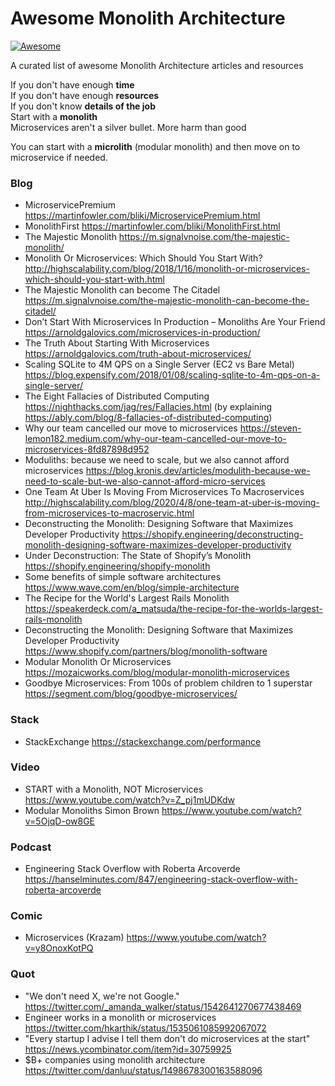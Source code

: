 # Awesome Monolith Architecture
[![Awesome](https://awesome.re/badge-flat2.svg)](https://awesome.re)

A curated list of awesome Monolith Architecture articles and resources

If you don't have enough **time**  
If you don't have enough **resources**  
If you don't know **details of the job**  
Start with a **monolith**  
Microservices aren't a silver bullet. More harm than good  

You can start with a **microlith** (modular monolith) and then move on to microservice if needed.  

### Blog
- MicroservicePremium https://martinfowler.com/bliki/MicroservicePremium.html
- MonolithFirst https://martinfowler.com/bliki/MonolithFirst.html
- The Majestic Monolith https://m.signalvnoise.com/the-majestic-monolith/
- Monolith Or Microservices: Which Should You Start With? http://highscalability.com/blog/2018/1/16/monolith-or-microservices-which-should-you-start-with.html
- The Majestic Monolith can become The Citadel https://m.signalvnoise.com/the-majestic-monolith-can-become-the-citadel/
- Don’t Start With Microservices In Production – Monoliths Are Your Friend https://arnoldgalovics.com/microservices-in-production/
- The Truth About Starting With Microservices https://arnoldgalovics.com/truth-about-microservices/
- Scaling SQLite to 4M QPS on a Single Server (EC2 vs Bare Metal) https://blog.expensify.com/2018/01/08/scaling-sqlite-to-4m-qps-on-a-single-server/
- The Eight Fallacies of Distributed Computing https://nighthacks.com/jag/res/Fallacies.html (by explaining https://ably.com/blog/8-fallacies-of-distributed-computing)
- Why our team cancelled our move to microservices https://steven-lemon182.medium.com/why-our-team-cancelled-our-move-to-microservices-8fd87898d952
- Moduliths: because we need to scale, but we also cannot afford microservices https://blog.kronis.dev/articles/modulith-because-we-need-to-scale-but-we-also-cannot-afford-micro-services
- One Team At Uber Is Moving From Microservices To Macroservices http://highscalability.com/blog/2020/4/8/one-team-at-uber-is-moving-from-microservices-to-macroservic.html
- Deconstructing the Monolith: Designing Software that Maximizes Developer Productivity https://shopify.engineering/deconstructing-monolith-designing-software-maximizes-developer-productivity
- Under Deconstruction: The State of Shopify’s Monolith https://shopify.engineering/shopify-monolith
- Some benefits of simple software architectures https://www.wave.com/en/blog/simple-architecture
- The Recipe for the World's Largest Rails Monolith https://speakerdeck.com/a_matsuda/the-recipe-for-the-worlds-largest-rails-monolith
- Deconstructing the Monolith: Designing Software that Maximizes Developer Productivity https://www.shopify.com/partners/blog/monolith-software
- Modular Monolith Or Microservices https://mozaicworks.com/blog/modular-monolith-microservices
- Goodbye Microservices: From 100s of problem children to 1 superstar https://segment.com/blog/goodbye-microservices/

### Stack
- StackExchange https://stackexchange.com/performance

### Video
- START with a Monolith, NOT Microservices https://www.youtube.com/watch?v=Z_pj1mUDKdw
- Modular Monoliths Simon Brown https://www.youtube.com/watch?v=5OjqD-ow8GE

### Podcast
- Engineering Stack Overflow with Roberta Arcoverde https://hanselminutes.com/847/engineering-stack-overflow-with-roberta-arcoverde

### Comic
- Microservices (Krazam) https://www.youtube.com/watch?v=y8OnoxKotPQ

### Quot
- "We don't need X, we're not Google." https://twitter.com/_amanda_walker/status/1542641270677438469
- Engineer works in a monolith or microservices https://twitter.com/hkarthik/status/1535061085992067072
- "Every startup I advise I tell them don't do microservices at the start" https://news.ycombinator.com/item?id=30759925
- $B+ companies using monolith architecture https://twitter.com/danluu/status/1498678300163588096
